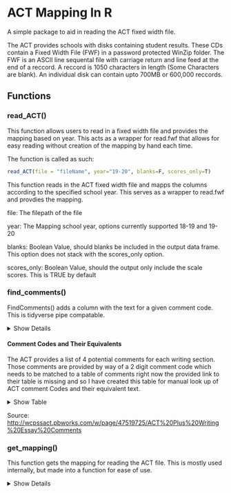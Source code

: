 
# ACT Mapping In R

A simple package to aid in reading the ACT fixed width file. 

The ACT provides schools with disks containing student results. These CDs contain a Fixed Width File (FWF) in a password protected WinZip folder. The FWF is an ASCII line sequental file with carriage return and line feed at the end of a reccord. A reccord is 1050 characters in length (Some Characters are blank). An individual disk can contain upto 700MB or 600,000 reccords.




## Functions

### read_ACT()
This function allows users to read in a fixed width file and provides the mapping based on year. This acts as a wrapper for read.fwf that allows for easy reading without creation of the mapping by hand each time.


The function is called as such:


```R
read_ACT(file = "fileName", year="19-20", blanks=F, scores_only=T)

```

This function reads in the ACT fixed width file and mapps the columns according to the specified school year. This serves as a wrapper to read.fwf and provdies the mapping.

file: The filepath of the file

year: The Mapping school year, options currently supported 18-19 and 19-20

blanks: Boolean Value, should blanks be included in the output data frame. This option does not stack with the scores_only option. 

scores_only: Boolean Value, should the output only include the scale scores. This is TRUE by default 


### find_comments()
FindComments() adds a column with the text for a given comment code. This is tidyverse pipe compatable.

<details><summary> Show Details </summary> 
<p> 

#### Usage
```r 
FindComments(.data, ...)
```

#### Arguments
 .data:  A tbl. This needs to have a vector named essayComments as produced by ReadACT()
 
#### Value

returns an object of the same class as .data

#### Examples

```r
temp <-data.frame( essayComments=c("60654211","606542--","5065----", "60------", "--------")
temp <- FindComments(temp)
```

</p>
</details>

#### Comment Codes and Their Equivalents 

The ACT provides a list of 4 potential comments for each writing section. Those comments are provided by way of a 2 digit comment code which needs to be matched to a table of comments
right now the provided link to their table is missing and so I have created this table for manual look up of ACT comment Codes and their equivalent text. 

<details> <summary> Show Table </summary> 
<p> 

|Comment Code |	Comment Text|
|---|--------|
|01|	The pages submitted for the Writing Test could not be scored. No score is possible if the pages were left blank or were marked void at the test center, or if the essay is illegible, is not written in English, or does not respond to the prompt. In any of these cases, no Combined English/Writing score or Writing subscore can be reported.|
|02|	Combined English/Writing score and Writing subscore can be reported only when there is a valid English score. Because there were no responses to any items on the multiple-choice English Test, no Combined English/ Writing or Writing subscore can be reported.|
|20|	Your essay responded to the prompt by taking a position on the issue.|
|21|  Your essay responded to the prompt by taking a clear position on the issue.|
|22|	Your essay acknowledged counterarguments on the issue but did not discuss them.|
|23|	Your essay showed recognition of the complexity of the issue by addressing counterarguments.|
|24|	Your essay showed recognition of the complexity of the issue by partially evaluating |its implications.|
|25|	Your essay addressed the complexity of the issue by fully responding to counterarguments.|
|26|	Your essay addressed the complexity of the issue by evaluating its implications.|
|30|	Your essay provided very little writing about your ideas. Try to write more about the topic.|
|31|	The ideas in your essay needed to be more fully explained and supported with more details.|
|32|	Your essay used some specific details, reasons, and examples, but it needed more of them.|
|33|	Your essay adequately supported general statements with specific reasons, examples, and details.
|34|	General statements in your essay were well supported with specific reasons, examples, and details.|
|35|	Your essay effectively supported general statements with specific reasons, examples, and details.|
|40|	Your writing did not maintain a focus on the issue. Try to plan your essay before you write.|
|41|	Your essay focused on the general topic rather than on the specific issue in the prompt.|
|42|	Your essay maintained focus on the specific issue in the prompt.|
|50|	Your essay lacked organization. Try to plan and arrange your ideas logically.|
|51|	Your essay was not clearly organized. Try to plan and arrange your ideas logically.|
|52|	Your essay showed basic organizational structure, but the ideas needed to be more clearly connected.|
|53|	The organization of your essay was adequate, but the rigid structure seemed to limit discussion.|
|54|	Your essay was well organized, making it easy to understand logical relationships among ideas.|
|55|	The logical sequence of ideas in your essay fit its persuasive purpose well.|
|60|	Grammar, spelling, and punctuation errors made your essay difficult to understand.|
|61|	Grammar, spelling, and punctuation errors were distracting. Proofread your writing.|
|62|	Using correct grammar and more varied sentence structures would improve your essay.|
|63|	Using more varied sentence structures would make your essay clearer and more engaging.|
|64|	Using more sentence variety and precise word choice would make your essay clearer and more engaging.|
|65|	Some varied sentences structures and precise word choice added clarity and interest to your writing.|
|66|	Your essay showed a good command of language by using varied sentences and precise word choice.|

</p>
</details>

Source: http://wcpssact.pbworks.com/w/page/47519725/ACT%20Plus%20Writing%20Essay%20Comments

### get_mapping()

This function gets the mapping for reading the ACT file. This is mostly used internally, but made into a function for ease of use. 

<details><summary> Show Details </summary> 
<p> 

#### Usage
````r 
get_mapping(year = "18-19")
```

#### Arguments
 year: Takes a string of school year in the formatt of "YY-YY" Currently supported are "18-19" and "19-20"
 
#### Value

returns a data.frame

</p>
</details>


### Get UTCI 

A function to convert the provided Understanding Complex Text Indicator (UTCI) code to proficency level. 
<details><summary> Show Details </summary> 
<p> 

#### Usage
```r 
get_UTCI(textUTCI = "-")
```

#### Arguments
textUTCI	takes in a string, and converts it into the UTCI proficency level.

 
#### Value

returns a string

</p>
</details>


### Get PTCRI

A function to convert the provided Progress toward Career Readiness Indicator (PTCRI) code to proficency level. 
<details><summary> Show Details </summary> 
<p> 

#### Usage
```r 
get_PTCRI(textUTCI = "-")
```

#### Arguments
textPTCRI takes in a string, and converts it into the UTCI proficency level.

 
#### Value

returns a string with the indicated level. 

</p>
</details>


### Get Religious Affiliation

A function to convert the provided religious affiliation code to a religious affiliation. 
<details><summary> Show Details </summary> 
<p> 

#### Usage
```r 
get_get_relig_affil(textUTCI = "1")
```

#### Arguments
text_relig_affil takes in a string, and converts it into the religous affiliation.

 
#### Value

returns a string

</p>
</details>
